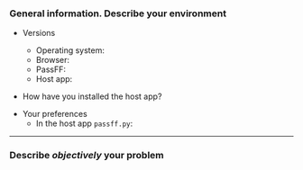 ### General information. Describe your environment
<!-- Please give as much information as possible, thanks! -->

- Versions
  - Operating system: 
  - Browser: 
  - PassFF: 
  - Host app: 

- How have you installed the host app?

<!-- If useful, tell us more! -->
- Your preferences
  - In the host app `passff.py`: 

---

### Describe *objectively* your problem
